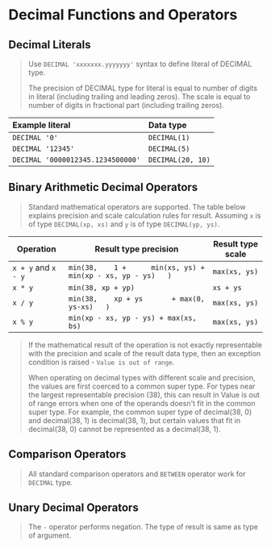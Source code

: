 
Decimal Functions and Operators
===============================

Decimal Literals
----------------

> Use `DECIMAL 'xxxxxxx.yyyyyyy'` syntax to define literal of DECIMAL type.
> 
>The precision of DECIMAL type for literal is equal to number of digits in literal (including trailing and leading zeros). The scale is equal to number of digits in fractional part (including trailing zeros).

| Example literal                   | Data type         |
| :-------------------------------- | :---------------- |
| `DECIMAL '0'`                     | `DECIMAL(1)`      |
| `DECIMAL '12345'`                 | `DECIMAL(5)`      |
| `DECIMAL '0000012345.1234500000'` | `DECIMAL(20, 10)` |

Binary Arithmetic Decimal Operators
-----------------------------------

> Standard mathematical operators are supported. The table below explains precision and scale calculation rules for result. Assuming `x` is of type `DECIMAL(xp, xs)` and `y` is of type `DECIMAL(yp, ys)`.

| Operation           | Result type precision                                        | Result type scale |
| ------------------- | ------------------------------------------------------------ | ----------------- |
| `x + y` and `x - y` | `min(38,    1 +      min(xs, ys) +      min(xp - xs, yp - ys)   ) ` | `max(xs, ys)`     |
| `x * y`             | `min(38, xp + yp)`                                           | `xs + ys`         |
| `x / y`             | `min(38,    xp + ys       + max(0, ys-xs)   ) `              | `max(xs, ys)`     |
| `x % y`             | `min(xp - xs, yp - ys) + max(xs, bs) `                       | `max(xs, ys)`     |

 

> If the mathematical result of the operation is not exactly representable with the precision and scale of the result data type, then an exception condition is raised - `Value is out of range`.
> 
> When operating on decimal types with different scale and precision, the values are first coerced to a common super type. For types near the largest representable precision (38), this can result in Value is
>out of range errors when one of the operands doesn\'t fit in the common super type. For example, the common super type of decimal(38, 0) and decimal(38, 1) is decimal(38, 1), but certain values that fit
> in decimal(38, 0) cannot be represented as a decimal(38, 1).

Comparison Operators
--------------------

> All standard comparison operators and `BETWEEN` operator work for `DECIMAL` type.

Unary Decimal Operators
-----------------------

> The `-` operator performs negation. The type of result is same as type of argument.
